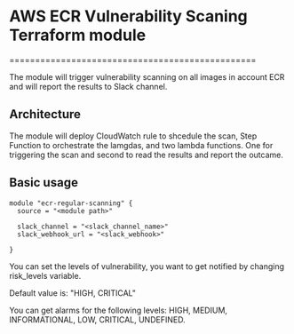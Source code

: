 # AWS ECR Vulnerability Scaning Terraform module
================================================

The module will trigger vulnerability scanning on all images in account ECR and will report the results to Slack channel.

## Architecture

The module will deploy CloudWatch rule to shcedule the scan, Step Function to orchestrate the lamgdas, and two lambda functions. One for triggering the scan and second to read the results and report the outcame.

## Basic usage

```
module "ecr-regular-scanning" {
  source = "<module path>"

  slack_channel = "<slack_channel_name>"
  slack_webhook_url = "<slack_webhook>"

}
```

You can set the levels of vulnerability, you want to get notified by changing risk_levels variable.

Default value is: "HIGH, CRITICAL"

You can get alarms for the following levels: HIGH, MEDIUM, INFORMATIONAL, LOW, CRITICAL, UNDEFINED.


